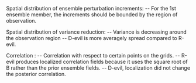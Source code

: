 Spatial distribution of ensemble perturbation increments: 
-- For the 1st ensemble member, the increments should be bounded by the region of observation.

Spatial distribution of variance reduction:
-- Variance is decreasing around the observation region
-- D-evil is more averagely spread compared to R-evil.

Correlation :
-- Correlation with respect to certain points on the grids.
-- R-evil produces localized correlation fields because it uses the square root of B rather than the prior ensemble fields.
-- D-evil, localization did not change the posterior correlation.